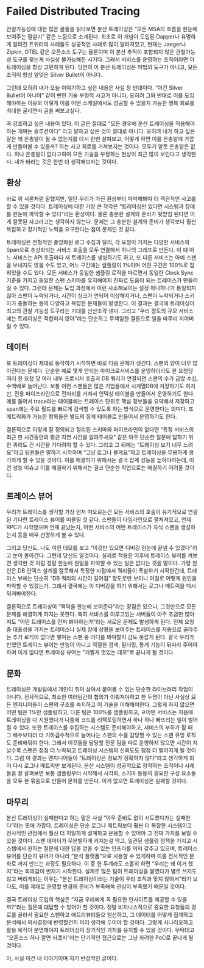 # Failed Distributed Tracing

관찰가능성에 대한 많은 글들을 읽다보면 분산 트레이싱은 “모든 MSA의 흐름을 한눈에 보여주는 필살기” 같은 느낌으로 소개된다. 최초로 이 개념이 도입된 Dapper나 유명하게 알려진 트위터의 사례들도 성공적인 사례로 많이 알려져있고, 현재는 Jaeger나 Zipkin, OTEL 같은 오픈소스 도구는 물론이며 이 분산 추적이 포함되지 않은 관찰가능성 도구를 찾는게 사실상 불가능해진 시기다. 그래서 서비스를 운영하는 조직이라면 이 트레이싱을 항상 고민하게 된다. 당연히 이 분산 트레이싱은 마법의 도구가 아니고, 모든 조직이 항상 알맞은 Silver Bullet이 아니다.

그런데 오히려 내가 오늘 이야기하고 싶은 내용은 사실 정 반대이다. “이건 Silver Bullet이 아니야” 같이 뻔한 기술 부정적 사고가 아니라, 오히려 그와 반대로 이를 도입해야하는 이유와 어떻게 이를 어떤 스케일에서도 성공할 수 있을지 가능한 행복 회로를 최대한 굴리면서 글을 써보고싶다.

꼭 강조하고 싶은 내용이 있다. 이 글은 절대로 “모든 경우에 분산 트레이싱을 적용해야하는 개쩌는 솔루션이다” 라고 말하고 싶은 것이 절대로 아니다. 오히려 내가 하고 싶은 말은 왜 은총알이 될 수 없는지를 다시 한번 살펴보고, 어떻게 하면 이를 은총알에 가깝게 만들어볼 수 있을까? 하는 사고 회로를 거쳐보자는 것이다. 모두가 알듯 은총알은 없다. 허나 은총알이 없다고하여 모든 기술을 부정하는 현상이 최근 많이 보인다고 생각한다. 내가 바라는 것은 한번 더 생각해보자는 것이다.

## 환상
바로 위 서론처럼 말했지만, 일단 우리가 가진 환상부터 파악해봐야 더 객관적인 사고를 할 수 있을 것이다. 트레이싱에 대한 가장 큰 착각은 “트레이싱만 있다면 시스템과 장애를 한눈에 파악할 수 있다”라는 환상이다. 물론 충분한 설계와 준비가 뒷받침 된다면 이게 잘못된 사고라고는 생각하지 않는다. 문제는 그 충분한 설계와 준비가 생각보다 훨씬 복잡하고 장기적인 노력을 요구한다는 점이 문제인 것 같다.

트레이싱은 전형적인 중앙화된 로그 수집과 달리, 각 요청이 거치는 다양한 서비스와 Span으로 추상화되는 서비스 호출을 모두 연결해서 하나의 그래프로 만든다. 이 떄 어느 서비스는 API 호출마다 새 트레이스를 생성하기도 하고, 또 다른 서비스는 아예 스팬을 보내지도 않을 수도 있고, 어느 구간에는 샘플링이 1%이며 어떤 구간은 100%로 잡혀있을 수도 있다. 모든 서비스가 동일한 샘플링 로직을 따르면서 동일한 Clock Sync 기준을 가지고 동일한 스팬 스키마를 유지해야지 진짜로 도움이 되는 트레이스가 만들어질 수 있다.  그런데 문제는 도입 과정에서 이런 사소해보이는 설정 하나하나가 통일되지 않아 스팬이 누락되거나, 시간이 싱크가 안되어 이상해지거나, 스팬이 누락되거나 스키마가 충돌하는 등의 다양하고 복잡한 문제들이 발생한다. 이 결과는 결국에 트레이싱이 최고의 관찰 가능성 도구라는 기대를 산산조각 낸다. 그리고 “우리 정도의 규모 서비스에는 트레이싱은 적합하지 않아”라는 단순하고 무책임한 결론으로 일을 마무리 지어버릴 수 있다.

## 데이터
또 트레이싱이 제대로 동작하기 시작하면 바로 다음 문제가 생긴다. 스팬의 양이 너무 많아진다는 문제다. 단순한 예로 몇개 안되는 마이크로서비스를 운영하더라도 한 요청당 여러 한 요청 당 여러 내부 프로시저 호출과 DB 쿼리가 연결되면 스팬의 수가 금방 수십, 수백배로 늘어난다. 보통 이런 스팬들은 많은 기업들에서 시계열DB에 저장하기도 하지만, 전용 파이프라인으로 전처리를 거쳐서 인덱싱 테이블을 만들어서 운영하기도 한다. 예를 들어서 trace라는 테이블에는 트레이스 단위로 핵심 정보들을 요약해서 저장하고 span에는 주요 필드를 빠르게 검색할 수 있도록 하는 방식으로 운영한다는 의미다. 또 메트릭화가 가능한 항목들은 별도의 집계 테이블로 만들어서 운영하기도 한다.

결론적으로 이렇게 잘 정의되고 정리된 스키마와 파이프라인이 없다면 “특정 서비스의 최근 한 시간동안의 평균 지연 시간을 알려주세요” 같은 아주 단순한 질문에 답하기 위한 쿼리도 긴 시간을 기다려야 할 수 있다. 그리고 그 뒤에는 “트레이싱 보기 너무 느려요”라고 팀원들은 말하기 시작하며 “그냥 로그나 볼게요”하고 트레이싱을 무용하게 생각하게 할 수 있을 것이다. 이를 해결하기 위해서는 결국 집계 성능을 높혀야하는데, 이건 성능 이슈고 이를 해결하기 위해서는 결코 단순한 작업으로는 해결하기 어려울 것이다.

## 트레이스 뷰어
우리가 트레이스를 생각할 가장 먼저 떠오르는건 모든 서비스의 호출이 유기적으로 연결된 기다란 트레이스 뷰어를 떠올릴 것 같다. 스팬들이 타임라인으로 펼쳐져있고, 언제 RPC가 시작했으며 언제 끝났는지, 어떤 서비스의 어떤 트레이스가 자식 스팬을 생성하는지 등을 매우 선명하게 볼 수 있다.

그리고 당신도, 나도 이런 데모를 보고 “이것만 있으면 디버깅 한눈에 끝낼 수 있겠다”라고 눈이 돌아간다. 그런데 당신도 알것이다. 실제로 적용한 이후에 트레이스 뷰어를 켜보면 생각한 것 처럼 정말 한눈에 원일을 파악할 수 있는 일은 없다는 것을 말이다. 가령 원인은 DB 인덱스 설계를 잘못해서 특정한 시점에서 쿼리들이 폭발하기 시작한건데, 트레이스 뷰에는 단순히 “DB 쿼리의 시간이 길어짐” 정도로만 보이니 이걸로 어떻게 원인을 파악할 수 있겠는가. 그래서 결국에는 이 디버깅을 하기 위해서는 로그나 메트릭을 다시 뒤져봐야한다. 

결론적으로 트레이싱이 “맥락을 한눈에 보여준다”라는 장점은 있으나, 그것만으로 모든 문제를 해결하게 하지는 못한다. 특히 서비스를 이루고있는 서버들이 아주 조금만 많아져도 “어떤 트레이스를 먼저 봐야하는가”라는 새로운 문제도 발생하게 된다. 전체 요청 중 대표성을 가지는 트레이스나 실제 장애 상황을 보여주는 트레이스를 자동으로 골라주는 추가 로직이 없다면 쌓이는 스팬 중 어디를 봐야할지 감도 못잡게 된다. 결국 우리가 반했던 트레이스 뷰어는 만능이 아니고 적절한 검색, 필터링, 통계 기능이 뒤따라 주어야하며 이게 없다면 트레이싱 뷰어는 “개쩔게 멋있는 데모”로 끝나게 될 것이다.

## 문화
트레이싱은 개발팀에서 개인이 취미 삼아서 붙여볼 수 있는 단순한 라이브러리 작업이 아니다. 전사적으로, 최소한 여러팀간의 합의가 이뤄져야하고 한 두명이 아닌 사실상 모든 엔지니어들이 스팬의 구조를 숙지하고 이 기술을 이해해야한다. 그렇게 하지 않으면 어떤 팀은 1%만 샘플링하고, 다른 팀은 100%를 샘플링하고, ㄹ어떤 서비스는 처음에 트레이싱을 다 지원했다가 나중에 코드를 리팩토링하면서 하나 하나 빠뜨리는 일이 벌어질 수 있다. 또한 트레이스를 수집하는 시스템도 준비해야하고, 서비스의 부하가 튈 때 그 배수보다더 더 기하급수적으로 늘어나는 스팬의 수를 감당할 수 있는 스팬 큐잉 로직도 준비해둬야 한다.
그래서 이것들을 담당할 전문 팀을 따로 운영하지 않으면 시간이 지날수록 스팬은 점점 더 누락되고 트레이싱 시스템의 신뢰도도 점점 더 떨어지게 될 것이다. 그럼 이 결과는 엔지니어들이 “트레이싱은 정보가 정확하지 않다”라고 생각하게 되어 다시 로그나 메트릭만 보게된다. 분산 시스템이 성공적으로 정착하는 조직이나 사례들을 잘 살펴보면 보통 샘플링부터 시작해서 시각화, 스키마 등등의 필요한 구성 요소들을 모두 한 묶음으로 만들어 문화를 만든다. 이게 없으면 트레이싱은 실패할 것이다.

## 마무리
분산 트레이싱이 실패한다고 하는 말은 사실 “아무 준비도 없이 시도했다가는 실패한다”라는 뜻에 가깝다. 트레이싱은 단순 로그나 메트릭보다 훨씬 더 복잡한 시스템이고 전사적인 관점에서 훨신 더 치밀하게 설계하고 운용할 수 있어야 그 진짜 가치를 보일 수 있을 것이다. 스팬 데이터가 무분별하게 커지는걸 막고, 일관된 샘플링 정책을 가지고 시스템에서 원하는 질문에 대한 답을 얻을 수 있는 인프라를 이미 갖추고 있으며, 트레이스 뷰어를 단순히 뷰어가 아니라 “분석 플랫폼”으로 사용할 수 있게하며 이를 전사적인 문화로 까지 만드는 과정도 필요하다. 이 중 한 두계라도 소홀히 하면 “우리는 왜 이거 했지”라는 회의감이 번지기 시작한다. 실제로 많은 팀이 트레이싱을 붙였다가 별로 쓰지도 않고 버리게되는 이유는 “분산 트레이싱이라는 기술이 우리 조직과 맞지 않아서”라기 보다도, 이를 제대로 운영할 만큼의 준비가 부족해쏙 관심이 부족했기 때문일 것이다.

결국 트레이싱 도입의 핵심은 “지금 우리에게 꼭 필요한 인사이트를 제공할 수 있을까?”라는 질문에 대답할 수 있어야 할 것이다. 정말 비지니스적으로 중요한 요청들의 경로를 골라서 필요한 스팬하고 애트리뷰터들으 엄선하고, 그 데이터를 어떻게 집계하고 분석해서 의사결정에 반영할건지 미리 생각해 두어야 할 것이다. 그렇게 시나리오하고 활용 목적이 분명해야지 트레이싱이 장기적인 가치를 유지할 수 있을 것이다. 무턱대고 “오픈소스 하나 깔면 되겠지”라는 단기적인 접근으로는 그냥 화려한 PoC로 끝나게 될 것이다.

아, 사실 이건 내 이야기이며 자기 반성적인 글이다.